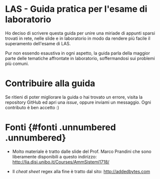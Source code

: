 # LAS - Guida pratica per l'esame di laboratorio

Ho deciso di scrivere questa guida per unire una miriade di appunti
sparsi trovati in rete, nelle slide e in laboratorio in modo da rendere
più facile il superamento dell'esame di LAS.

Pur non essendo esaustiva in ogni aspetto, la guida parla della maggior
parte delle tematiche affrontate in laboratorio, soffermandosi sui
problemi più comuni.

Contribuire alla guida
======================

Se ritieni di poter migliorare la guida o hai trovato un errore, visita
la repository GitHub ed apri una *issue*, oppure inviami un messaggio.
Ogni contributo è ben accetto :)

Fonti {#fonti .unnumbered .unnumbered}
=====

-   Molto materiale è tratto dalle slide del Prof. Marco Prandini che
    sono liberamente disponibili a questo indirizzo:
    <http://lia.disi.unibo.it/Courses/AmmSistemi1718/>

-   Il *cheat sheet* regex alla fine è tratto dal sito:
    <http://addedbytes.com>
